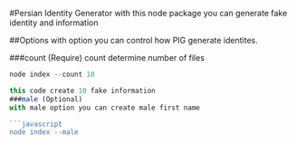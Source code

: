#Persian Identity Generator
with this node package you can generate fake identity and information 

##Options
with option you can control how PIG generate identites.

###count (Require)
count determine number of files 

```javascript 
node index --count 10

this code create 10 fake information
###male (Optional)
with male option you can create male first name 

```javascript
node index --male